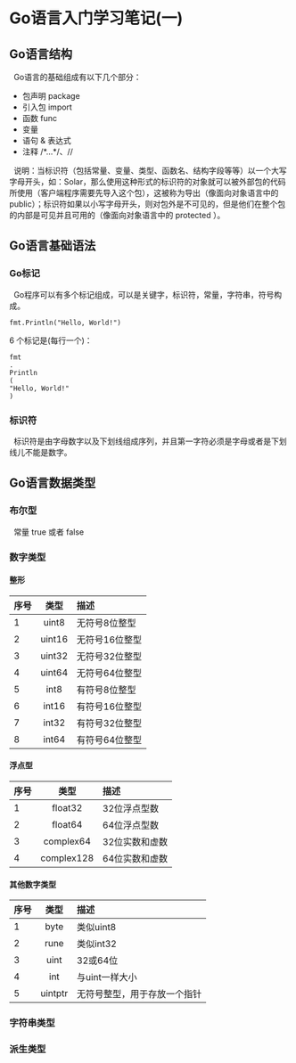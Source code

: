 # Go语言入门学习笔记(一) #
## Go语言结构 ##
&nbsp;&nbsp;Go语言的基础组成有以下几个部分：

-	包声明 package
-	引入包 import
-	函数 func
-	变量 
-	语句 & 表达式
-	注释 /\*...\*/、//

&nbsp;&nbsp;说明：当标识符（包括常量、变量、类型、函数名、结构字段等等）以一个大写字母开头，如：Solar，那么使用这种形式的标识符的对象就可以被外部包的代码所使用（客户端程序需要先导入这个包），这被称为导出（像面向对象语言中的 public）；标识符如果以小写字母开头，则对包外是不可见的，但是他们在整个包的内部是可见并且可用的（像面向对象语言中的 protected ）。
## Go语言基础语法 ##
### Go标记 ###
&nbsp;&nbsp;Go程序可以有多个标记组成，可以是关键字，标识符，常量，字符串，符号构成。

	fmt.Println("Hello, World!")

6 个标记是(每行一个)：

	fmt
	.
	Println
	(
	"Hello, World!"
	)

### 标识符 ###
&nbsp;&nbsp;标识符是由字母数字以及下划线组成序列，并且第一字符必须是字母或者是下划线儿不能是数字。
## Go语言数据类型 ##
### 布尔型 ###
&nbsp;&nbsp;常量 true 或者 false
### 数字类型 ###
#### 整形 ####
|序号|类型|描述|
|:-|:-:|:-|
|1|uint8| 无符号8位整型|
|2|uint16|无符号16位整型|
|3|uint32|无符号32位整型|
|4|uint64|无符号64位整型|
|5|int8|有符号8位整型|
|6|int16|有符号16位整型|
|7|int32|有符号32位整型|
|8|int64|有符号64位整型|
#### 浮点型 ####
|序号|类型|描述|
|:-|:-:|:-|
|1|float32|32位浮点型数|
|2|float64|64位浮点型数|
|3|complex64|32位实数和虚数|
|4|complex128|64位实数和虚数|
#### 其他数字类型 ####
|序号|类型|描述|
|:-|:-:|:-|
|1|byte|类似uint8|
|2|rune|类似int32|
|3|uint|32或64位|
|4|int|与uint一样大小|
|5|uintptr|无符号整型，用于存放一个指针|
### 字符串类型 ###
### 派生类型 ###